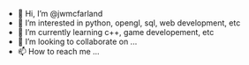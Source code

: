 - 👋 Hi, I’m @jwmcfarland
- 👀 I’m interested in python, opengl, sql, web development, etc
- 🌱 I’m currently learning c++, game developement, etc
- 💞️ I’m looking to collaborate on ...
- 📫 How to reach me ...

<!---
jwmcfarland/jwmcfarland is a ✨ special ✨ repository because its `README.md` (this file) appears on your GitHub profile.
You can click the Preview link to take a look at your changes.
--->
